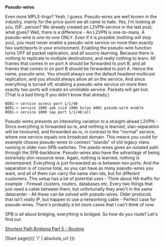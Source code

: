 **Pseudo-wires**

Even more MPLS-lingo? Yeah, I guess. Pseudo-wires are well known in the industry, mainly for the price-point we all came to hate. Yes, I'm looking at you, ISP...person? We already created an L2VPN-service in the last post, what gives? Well, there is a difference - An L2VPN is one-to-many. A pseudo-wire is *one-to-one* ONLY. Even if it is possible (nothing will stop you), you must never enable a pseudo-wire service on more then exactly two switchports in your environment. Enabling the pseudo-wire function turns OFF all packet replication, and all source-learning. Because there is nothing to replicate to multiple destinations, and really nothing to learn. All frames that comes in on port A should be forwarded to port B, and all frames that comes in on port B should be forwarded to port A. Hence the name, *pseudo-wire*. You should always use the default headend multicast replication, and you should always allow all on the service. And since everything is turned off, enabling a pseudo-wire service on more then exactly two ports will create an unreliable service. Packets will get lost. (That is a bad thing if you didn't know that already.)

```
BEB1-> service access port 1/1/48
BEB1-> service 1000 spb isid 1000 bvlan 4001 pseudo-wire enable
BEB1-> service 1000 sap port 1/1/48:all
```

Pseudo-wires presents an interesting variation to a straight-ahead L2VPN - Since everything is forwarded as-is, and nothing is learned, vlan-separation will be honoured, and forwarded as-is, in contrast to the "normal" service, where one service equals one broadcast domain. This means you could for example choose pseudo-wires to connect "islands" of old legacy vlans running in older non-SPB-switches. The psedo-wires gives an isolated path through the SPB-backbone. Pseudo-wires also have the advantage of being extremely slim resource wise. Again, nothing is learned, nothing is remembered. Everything is just forwarded as-is between two ports. And the separation is of course total, so you can have as many pseudo-wires you want, and all of them can carry the same vlan-ids, but for different customers.
This setup has a lot of potential uses - Think about HA-traffic for example - Firewall clusters, routers, databases etc. Every two things that just need a cable between them, but unfortunatly they aren't in the same datacenter - All these can be solved with pseudo-wires. Older protocols that isn't really IP, but happen to use a networking cable - Perfect case for pseudo-wires. There's probably a lot more cases that I can't think of now. 

SPB is all about bridging, everything is bridged. So how do you route? Let's find out.

[Shortest Path Bridging Part 5 - Routing](https://networkundertaker.com/2023/04/12/Shortest-Path-Bridging-part-5.html)

[Start page]({{ '/' | absolute_url }})
